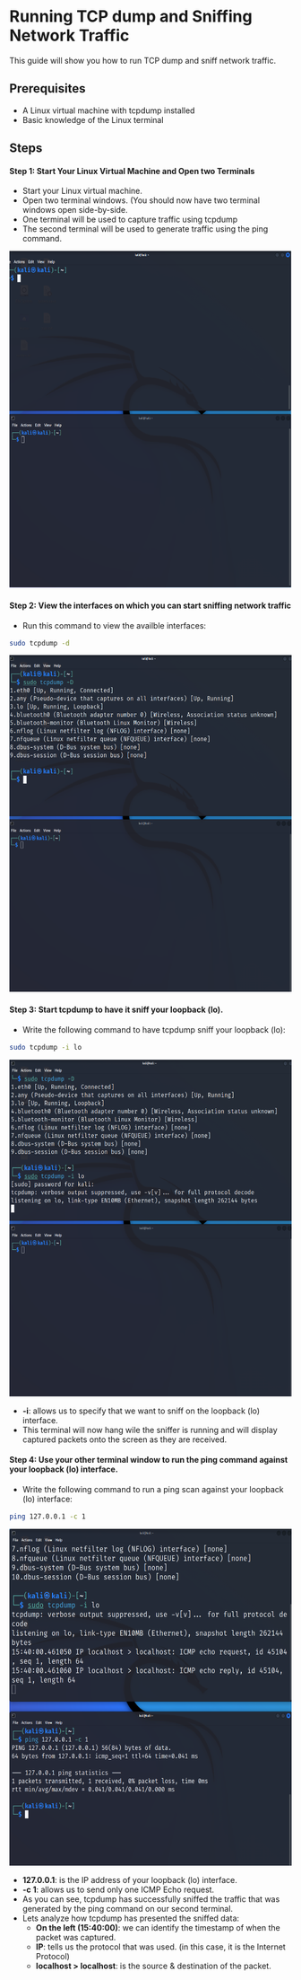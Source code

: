 # Running TCP dump and Sniffing Network Traffic

This guide will show you how to run TCP dump and sniff network traffic.

## Prerequisites

- A Linux virtual machine with tcpdump installed
- Basic knowledge of the Linux terminal

## Steps

#### Step 1: Start Your Linux Virtual Machine and Open two Terminals
 - Start your Linux virtual machine.
 - Open two terminal windows. (You should now have two terminal windows open side-by-side.
 - One terminal will be used to capture traffic using tcpdump
 - The second terminal will be used to generate traffic using the ping command.

<img src="https://github.com/Zaini2446/tcpdumplab/blob/main/images/twoterminals.png?raw=true" width="800" height="600" alt="Alt Text">

#### Step 2: View the interfaces on which you can start sniffing network traffic
 - Run this command to view the availble interfaces:
```bash
sudo tcpdump -d
```
<img src="https://github.com/Zaini2446/tcpdumplab/blob/main/images/tcpdump-d.png?raw=true" width="800" height="600" alt="Alt Text">

#### Step 3: Start tcpdump to have it sniff your loopback (lo). 

- Write the following command to have tcpdump sniff your loopback (lo):
```bash
sudo tcpdump -i lo
```
<img src="https://github.com/Zaini2446/tcpdumplab/blob/main/images/tcpdump-ilo.png?raw=true" width="800" height="600" alt="Alt Text">

- **-i**: allows us to specify that we want to sniff on the loopback (lo) interface.
- This terminal will now hang wile the sniffer is running and will display captured packets onto the screen as they are received.

#### Step 4: Use your other terminal window to run the ping command against your loopback (lo) interface. 

- Write the following command to run a ping scan against your loopback (lo) interface:
```bash
ping 127.0.0.1 -c 1
```
<img src="https://github.com/Zaini2446/tcpdumplab/blob/main/images/ping.png?raw=true" width="800" height="600" alt="Alt Text">

- **127.0.0.1**: is the IP address of your loopback (lo) interface.
- **-c 1**: allows us to send only one ICMP Echo request.
- As you can see, tcpdump has successfully sniffed the traffic that was generated by the ping command on our second terminal.
- Lets analyze how tcpdump has presented the sniffed data:
  - **On the left (15:40:00)**: we can identify the timestamp of when the packet was captured.
  - **IP**: tells us the protocol that was used. (in this case, it is the Internet Protocol)
  - **localhost > localhost**: is the source & destination of the packet.
  


